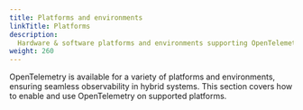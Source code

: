 ```yaml
---
title: Platforms and environments
linkTitle: Platforms
description:
  Hardware & software platforms and environments supporting OpenTelemetry
weight: 260
---
```


OpenTelemetry is available for a variety of platforms and environments, ensuring
seamless observability in hybrid systems. This section covers how to enable and
use OpenTelemetry on supported platforms.
